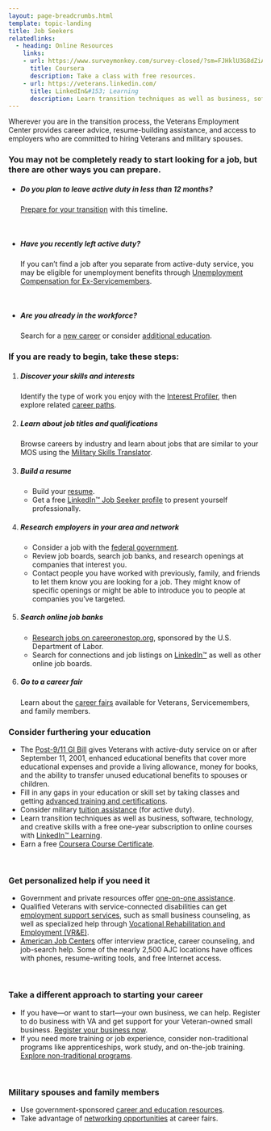 ```yaml
---
layout: page-breadcrumbs.html
template: topic-landing
title: Job Seekers
relatedlinks:
  - heading: Online Resources
    links:
    - url: https://www.surveymonkey.com/survey-closed/?sm=FJHklU3G8dZiAvMvaXCjHbRQzq11Lm9wxWgvT3bLmUfVF_2BDwr4Heo0_2BnYHEhahfBKrDxUsNaZ3DU3iPeqmxGl_2FwdWj3AJAYhMRrDOUGicxY_3D
      title: Coursera
      description: Take a class with free resources.
    - url: https://veterans.linkedin.com/
      title: LinkedIn&#153; Learning
      description: Learn transition techniques as well as business, software, technology, and creative skills with a free one-year subscription to online courses.
---
```


<div class="va-introtext">

Wherever you are in the transition process, the Veterans Employment Center provides career advice, resume-building assistance, and access to employers who are committed to hiring Veterans and military spouses.

</div>


<div class="feature" markdown="1">

### You may not be completely ready to start looking for a job, but there are other ways you can prepare.

- ##### Do you plan to leave active duty in less than 12 months?

  [Prepare for your transition](/employment/job-seekers/less-than-one-year/) with this timeline.

<br>

- ##### Have you recently left active duty?

  If you can’t find a job after you separate from active-duty service, you may be eligible for unemployment benefits through [Unemployment Compensation for Ex-Servicemembers](/employment/job-seekers/unemployment-support/).

<br>

- ##### Are you already in the workforce?

  Search for a [new career](https://www.careeronestop.org/JobSearch/job-search.aspx) or consider [additional education](/education/gi-bill/).

</div>

### If you are ready to begin, take these steps:

<ol class="process" markdown="0">
<li class="process-step list-one" markdown="1">

##### Discover your skills and interests<br>

Identify the type of work you enjoy with the [Interest Profiler](/employment/job-seekers/interest-profiler/), then explore related [career paths](https://www.mynextmove.org/).
</li>

<li class="process-step list-two" markdown="1">

##### Learn about job titles and qualifications<br>

Browse careers by industry and learn about jobs that are similar to your MOS using the [Military Skills Translator](/employment/job-seekers/skills-translator).
</li>

<li class="process-step list-three" markdown="1">

##### Build a resume<br>

- Build your [resume](/employment/job-seekers/create-resume).
- Get a free [LinkedIn&trade; Job Seeker profile](https://veterans.linkedin.com/) to present yourself professionally.
</li>

<li class="process-step list-four" markdown="1">

##### Research employers in your area and network

- Consider a job with the [federal government](/employment/job-seekers/federal-employment/).
- Review job boards, search job banks, and research openings at companies that interest you.
- Contact people you have worked with previously, family, and friends to let them know you are looking for a job. They might know of specific openings or might be able to introduce you to people at companies you’ve targeted.
</li>

<li class="process-step list-five" markdown="1">

##### Search online job banks

- [Research jobs on careeronestop.org](https://www.careeronestop.org/JobSearch/job-search.aspx), sponsored by the U.S. Department of Labor.
- Search for connections and job listings on [LinkedIn&trade;](https://veterans.linkedin.com/) as well as other online job boards.
</li>

<li class="process-step list-six" markdown="1">

##### Go to a career fair

Learn about the [career fairs](/employment/job-seekers/career-fairs/) available for Veterans, Servicemembers, and family members.
</li>

</ol>


### Consider furthering your education
- The [Post-9/11 GI Bill](/education/gi-bill/post-9-11/) gives Veterans with active-duty service on or after September 11, 2001, enhanced educational benefits that cover more educational expenses and provide a living allowance, money for books, and the ability to transfer unused educational benefits to spouses or children.
- Fill in any gaps in your education or skill set by taking classes and getting [advanced training and certifications](/education/advanced-training-and-certifications/).
- Consider military [tuition assistance](http://myarmybenefits.us.army.mil/Home/Benefit_Library/Federal_Benefits_Page/Tuition_Assistance_(TA).html?serv=149) (for active duty).
- Learn transition techniques as well as business, software, technology, and creative skills with a free one-year subscription to online courses with [LinkedIn&trade; Learning](https://veterans.linkedin.com).
- Earn a free [Coursera Course Certificate](https://www.surveymonkey.com/survey-closed/?sm=FJHklU3G8dZiAvMvaXCjHbRQzq11Lm9wxWgvT3bLmUfVF_2BDwr4Heo0_2BnYHEhahfBKrDxUsNaZ3DU3iPeqmxGl_2FwdWj3AJAYhMRrDOUGicxY_3D).

<br>

### Get personalized help if you need it

- Government and private resources offer [one-on-one assistance](https://www.dol.gov/veterans/findajob/).
- Qualified Veterans with service-connected disabilities can get [employment support services](/employment/job-seekers/service-disabled/), such as small business counseling, as well as specialized help through [Vocational Rehabilitation and Employment (VR&amp;E)](/employment/vocational-rehab-and-employment/).
- [American Job Centers](http://www.careeronestop.org/ReEmployment/Veterans/JobSearchHelp/ChangeCareers/one-stop-career-centers.aspx) offer interview practice, career counseling, and job-search help. Some of the nearly 2,500 AJC locations have offices with phones, resume-writing tools, and free Internet access.

<br>

### Take a different approach to starting your career

- If you have—or want to start—your own business, we can help. Register to do business with VA and get support for your Veteran-owned small business. [Register your business now](/employment/job-seekers/register-your-business/).
- If you need more training or job experience, consider non-traditional programs like apprenticeships, work study, and on-the-job training. [Explore non-traditional programs](/education/work-learn/job-and-apprenticeship/).

<br>

### Military spouses and family members

- Use government-sponsored [career and education resources](/employment/job-seekers/family-members/).
- Take advantage of [networking opportunities](/employment/job-seekers/career-fairs/) at career fairs.
